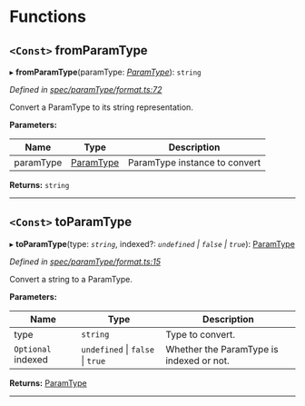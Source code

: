 

# Functions

<a id="fromparamtype"></a>

## `<Const>` fromParamType

▸ **fromParamType**(paramType: *[ParamType](../classes/_spec_paramtype_paramtype_.paramtype.md)*): `string`

*Defined in [spec/paramType/format.ts:72](https://github.com/paritytech/js-libs/blob/5d4b704/packages/abi/src/spec/paramType/format.ts#L72)*

Convert a ParamType to its string representation.

**Parameters:**

| Name | Type | Description |
| ------ | ------ | ------ |
| paramType | [ParamType](../classes/_spec_paramtype_paramtype_.paramtype.md) |  ParamType instance to convert |

**Returns:** `string`

___
<a id="toparamtype"></a>

## `<Const>` toParamType

▸ **toParamType**(type: *`string`*, indexed?: *`undefined` \| `false` \| `true`*): [ParamType](../classes/_spec_paramtype_paramtype_.paramtype.md)

*Defined in [spec/paramType/format.ts:15](https://github.com/paritytech/js-libs/blob/5d4b704/packages/abi/src/spec/paramType/format.ts#L15)*

Convert a string to a ParamType.

**Parameters:**

| Name | Type | Description |
| ------ | ------ | ------ |
| type | `string` |  Type to convert. |
| `Optional` indexed | `undefined` \| `false` \| `true` |  Whether the ParamType is indexed or not. |

**Returns:** [ParamType](../classes/_spec_paramtype_paramtype_.paramtype.md)

___

